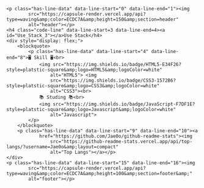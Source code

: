     <p class="has-line-data" data-line-start="0" data-line-end="1"><img
            src="https://capsule-render.vercel.app/api?type=waving&amp;color=ECDC7A&amp;height=150&amp;section=header"
            alt="header"></p>
    <h4 class="code-line" data-line-start=3 data-line-end=4><a id="Use_Stack_3"></a>Use Stack</h4>
    <div style="display: flex;">
        <blockquote>
            <p class="has-line-data" data-line-start="4" data-line-end="8">🖥 Skill 🖥️<br>
                <img src="https://img.shields.io/badge/HTML5-E34F26?style=platstic-square&amp;logo=HTML5&amp;logoColor=white"
                    alt="HTML5"> <img
                    src="https://img.shields.io/badge/CSS3-1572B6?style=platstic-square&amp;logo=CSS3&amp;logoColor=white"
                    alt="CSS3"><br>
                📚 Studing 📚<br>
                <img src="https://img.shields.io/badge/JavaScript-F7DF1E?style=platstic-square&amp;logo=Javascript&amp;logoColor=white"
                    alt="Javascript">
            </p>
        </blockquote>
        <p class="has-line-data" data-line-start="9" data-line-end="10"><a
                href="https://github.com/Jae0o/github-readme-stats"><img
                    src="https://github-readme-stats.vercel.app/api/top-langs/?username=Jae0o&amp;layout=compact"
                    alt="Top Langs"></a></p>
    </div>
    <p class="has-line-data" data-line-start="15" data-line-end="16"><img
            src="https://capsule-render.vercel.app/api?type=waving&amp;color=ECDC7A&amp;height=100&amp;section=footer&amp;"
            alt="footer"></p>
